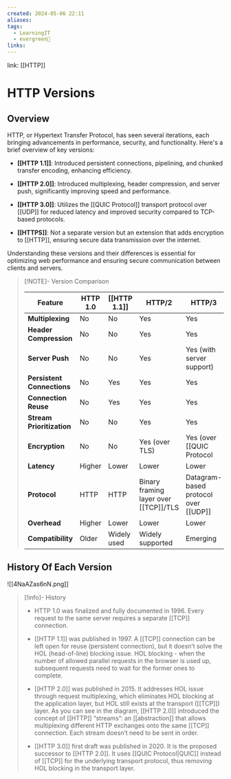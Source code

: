 ```yaml
---
created: 2024-05-06 22:11
aliases: 
tags:
  - LearningIT
  - evergreen🌳
links:
---
```


link: [[HTTP]]

# HTTP Versions

## Overview

HTTP, or Hypertext Transfer Protocol, has seen several iterations, each bringing advancements in performance, security, and functionality. Here's a brief overview of key versions:

- **[[HTTP 1.1]]**: Introduced persistent connections, pipelining, and chunked transfer encoding, enhancing efficiency.
    
- **[[HTTP 2.0]]**: Introduced multiplexing, header compression, and server push, significantly improving speed and performance.
    
- **[[HTTP 3.0]]**: Utilizes the [[QUIC Protocol]] transport protocol over [[UDP]] for reduced latency and improved security compared to TCP-based protocols.
    
- **[[HTTPS]]**: Not a separate version but an extension that adds encryption to [[HTTP]], ensuring secure data transmission over the internet.


Understanding these versions and their differences is essential for optimizing web performance and ensuring secure communication between clients and servers.


> [!NOTE]- Version Comparison
> 
> 
> | Feature          | HTTP 1.0                                     | [[HTTP 1.1]]                                     | HTTP/2                                         | HTTP/3                                       |
> |------------------|----------------------------------------------|----------------------------------------------|------------------------------------------------|----------------------------------------------|
> | **Multiplexing** | No                                           | No                                           | Yes                                            | Yes                                          |
> | **Header Compression** | No                                           | No                                           | Yes                                            | Yes                                          |
> | **Server Push**  | No                                           | No                                           | Yes                                            | Yes (with server support)                   |
> | **Persistent Connections** | No                                        | Yes                                          | Yes                                            | Yes                                          |
> | **Connection Reuse** | No                                       | Yes                                          | Yes                                            | Yes                                          |
> | **Stream Prioritization** | No                                     | No                                           | Yes                                            | Yes                                          |
> | **Encryption**   | No                                           | No                                           | Yes (over TLS)                                 | Yes (over [[QUIC Protocol|QUIC]])                             |
> | **Latency**      | Higher                                       | Lower                                        | Lower                                          | Lower                                        |
> | **Protocol**     | HTTP                                          | HTTP                                          | Binary framing layer over [[TCP]]/TLS              | Datagram-based protocol over [[UDP]]             |
> | **Overhead**     | Higher                                       | Lower                                        | Lower                                          | Lower                                        |
> | **Compatibility**| Older                                         | Widely used                                  | Widely supported                               | Emerging                                     |
> 

## History Of Each Version

![[4NaAZas6nN.png]]


> [!info]- History
> - HTTP 1.0 was finalized and fully documented in 1996. Every request to the same server requires a separate [[TCP]] connection. 
> 
> - [[HTTP 1.1]] was published in 1997. A [[TCP]] connection can be left open for reuse (persistent connection), but it doesn’t solve the HOL (head-of-line) blocking issue. HOL blocking - when the number of allowed parallel requests in the browser is used up, subsequent requests need to wait for the former ones to complete.
> 
> - [[HTTP 2.0]] was published in 2015. It addresses HOL issue through request multiplexing, which eliminates HOL blocking at the application layer, but HOL still exists at the transport ([[TCP]]) layer. As you can see in the diagram, [[HTTP 2.0]] introduced the concept of [[HTTP]] “streams”: an [[abstraction]] that allows multiplexing different HTTP exchanges onto the same [[TCP]] connection. Each stream doesn’t need to be sent in order. 
> 
> - [[HTTP 3.0]] first draft was published in 2020. It is the proposed successor to [[HTTP 2.0]]. It uses [[QUIC Protocol|QUIC]] instead of [[TCP]] for the underlying transport protocol, thus removing HOL blocking in the transport layer.
